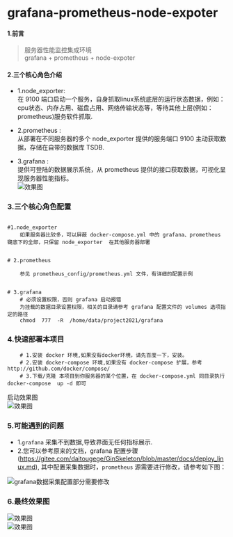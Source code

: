 # grafana-prometheus-node-expoter

#### 1.前言  
> 服务器性能监控集成环境  
grafana + prometheus + node-expoter



####  2.三个核心角色介绍  
 - 1.node_exporter:   
   在 9100 端口启动一个服务，自身抓取linux系统底层的运行状态数据，例如：cpu状态、内存占用、磁盘占用、网络传输状态等，等待其他上层(例如：prometheus)服务软件抓取.  
 
- 2.prometheus :   
  从部署在不同服务器的多个 node_exporter 提供的服务端口 9100 主动获取数据，存储在自带的数据库 TSDB.  
  
 - 3.grafana :  
   提供可登陆的数据展示系统，从 prometheus 提供的接口获取数据，可视化呈现服务器性能指标。  
   ![效果图](https://www.ginskeleton.com/images/gpn_1.png)
   
###  3.三个核心角色配置   
```code  

#1.node_exporter 
    如果服务器比较多，可以屏蔽 docker-compose.yml 中的 grafana、prometheus 键底下的全部，只保留 node_exporter  在其他服务器部署


# 2.prometheus

    参见 prometheus_config/prometheus.yml 文件，有详细的配置示例


# 3.grafana
    # 必须设置权限，否则 grafana 启动报错
    为挂载的数据目录设置权限，相关的目录请参考 grafana 配置文件的 volumes 选项指定的路径
    chmod  777  -R  /home/data/project2021/grafana

```

### 4.快速部署本项目
```code   
    # 1.安装 docker 环境,如果没有docker环境，请先百度一下，安装。
    # 2.安装 docker-compose 环境,如果没有 docker-compose 扩展，参考 http://github.com/docker/compose/
    # 3.下载/克隆 本项目到你服务器的某个位置，在 docker-compose.yml 同目录执行  docker-compose  up -d 即可
```
 启动效果图  
 ![效果图](https://www.ginskeleton.com/images/gpn.png)

###  5.可能遇到的问题  
 - 1.`grafana` 采集不到数据,导致界面无任何指标展示.  
 - 2.您可以参考原来的文档，grafana 配置步骤(https://gitee.com/daitougege/GinSkeleton/blob/master/docs/deploy_linux.md), 其中配置采集数据时，`prometheus` 源需要进行修改，请参考如下图：  

![grafana数据采集配置部分需要修改](https://www.ginskeleton.com/images/grafana-prometheus.png)  



### 6.最终效果图  
![效果图](https://www.ginskeleton.com/images/linux1.png)  
![效果图](https://www.ginskeleton.com/images/linux2.png)  